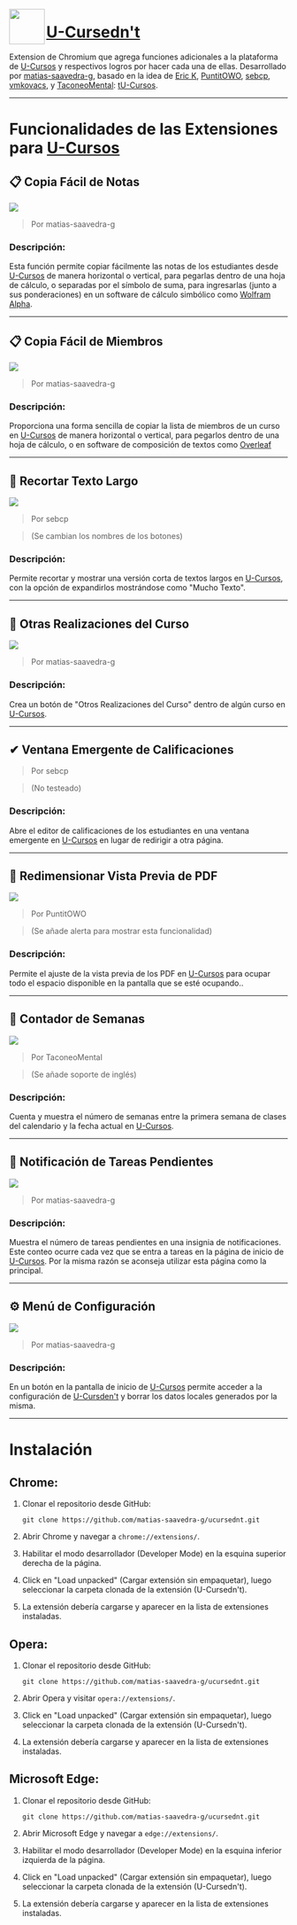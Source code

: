 
<img align="left" height=64 src="icons/icon.png"/><h1><a href="https://github.com/matias-saavedra-g/ucursednt">U-Cursedn't</a></h1>

Extension de Chromium que agrega funciones adicionales a la plataforma de [U-Cursos](https://www.u-cursos.cl/) y respectivos logros por hacer cada una de ellas. Desarrollado por [matias-saavedra-g](https://github.com/matias-saavedra-g/), basado en la idea de [Eric K](https://github.com/Nyveon), [PuntitOWO](https://github.com/PuntitOwO), [sebcp](https://github.com/sebcp), [vmkovacs](https://github.com/vmkovacs), y [TaconeoMental](https://github.com/TaconeoMental): [tU-Cursos](https://github.com/Nyveon/tU-Cursos).

---

# Funcionalidades de las Extensiones para [U-Cursos](https://www.u-cursos.cl/)

## 📋 Copia Fácil de Notas

<img src="images/easyCopyGrades.png"/>

> Por matias-saavedra-g

### Descripción:
Esta función permite copiar fácilmente las notas de los estudiantes desde [U-Cursos](https://www.u-cursos.cl/) de manera horizontal o vertical, para pegarlas dentro de una hoja de cálculo, o separadas por el símbolo de suma, para ingresarlas (junto a sus ponderaciones) en un software de cálculo simbólico como [Wolfram Alpha](https://www.wolframalpha.com/).

---

## 📋 Copia Fácil de Miembros

<img src="images/easyCopyMembers.png"/>

> Por matias-saavedra-g

### Descripción:
Proporciona una forma sencilla de copiar la lista de miembros de un curso en [U-Cursos](https://www.u-cursos.cl/) de manera horizontal o vertical, para pegarlos dentro de una hoja de cálculo, o en software de composición de textos como [Overleaf](https://www.overleaf.com/)

---

## 📖 Recortar Texto Largo

<img src="images/muchoTexto.png"/>

> Por sebcp

> (Se cambian los nombres de los botones)

### Descripción:
Permite recortar y mostrar una versión corta de textos largos en [U-Cursos](https://www.u-cursos.cl/), con la opción de expandirlos mostrándose como "Mucho Texto".

---

## 🔘 Otras Realizaciones del Curso

<img src="images/otrasRealizaciones.png"/>

> Por matias-saavedra-g

### Descripción:
Crea un botón de "Otros Realizaciones del Curso" dentro de algún curso en [U-Cursos](https://www.u-cursos.cl/).

---

## ✔ Ventana Emergente de Calificaciones

> Por sebcp

> (No testeado)

### Descripción:
Abre el editor de calificaciones de los estudiantes en una ventana emergente en [U-Cursos](https://www.u-cursos.cl/) en lugar de redirigir a otra página.

---

## 📐 Redimensionar Vista Previa de PDF

<img src="images/resizePreviewPDF.png"/>

> Por PuntitOWO

> (Se añade alerta para mostrar esta funcionalidad)

### Descripción:
Permite el ajuste de la vista previa de los PDF en [U-Cursos](https://www.u-cursos.cl/) para ocupar todo el espacio disponible en la pantalla que se esté ocupando..

---

## 📆 Contador de Semanas

<img src="images/weekCounter.png"/>

> Por TaconeoMental

> (Se añade soporte de inglés)

### Descripción:
Cuenta y muestra el número de semanas entre la primera semana de clases del calendario y la fecha actual en [U-Cursos](https://www.u-cursos.cl/).

---

## 🔔 Notificación de Tareas Pendientes

<img src="images/pendingTasks.png"/>

> Por matias-saavedra-g

### Descripción:
Muestra el número de tareas pendientes en una insignia de notificaciones. Este conteo ocurre cada vez que se entra a tareas en la página de inicio de [U-Cursos](https://www.u-cursos.cl/). Por la misma razón se aconseja utilizar esta página como la principal.

---

## ⚙ Menú de Configuración

<img src="images/menuGen.png"/>

> Por matias-saavedra-g

### Descripción:

En un botón en la pantalla de inicio de [U-Cursos](https://www.u-cursos.cl/) permite acceder a la configuración de [U-Cursden't](http://github.com/matias-saavedra-g/ucursednt) y borrar los datos locales generados por la misma.

---

# Instalación

## Chrome:

1. Clonar el repositorio desde GitHub:
   ```
   git clone https://github.com/matias-saavedra-g/ucursednt.git
   ```

2. Abrir Chrome y navegar a `chrome://extensions/`.

3. Habilitar el modo desarrollador (Developer Mode) en la esquina superior derecha de la página.

4. Click en "Load unpacked" (Cargar extensión sin empaquetar), luego seleccionar la carpeta clonada de la extensión (U-Cursedn't).

5. La extensión debería cargarse y aparecer en la lista de extensiones instaladas.

## Opera:

1. Clonar el repositorio desde GitHub:
   ```
   git clone https://github.com/matias-saavedra-g/ucursednt.git
   ```

2. Abrir Opera y visitar `opera://extensions/`.

3. Click en "Load unpacked" (Cargar extensión sin empaquetar), luego seleccionar la carpeta clonada de la extensión (U-Cursedn't).

4. La extensión debería cargarse y aparecer en la lista de extensiones instaladas.

## Microsoft Edge:

1. Clonar el repositorio desde GitHub:
   ```
   git clone https://github.com/matias-saavedra-g/ucursednt.git
   ```

2. Abrir Microsoft Edge y navegar a `edge://extensions/`.

3. Habilitar el modo desarrollador (Developer Mode) en la esquina inferior izquierda de la página.

4. Click en "Load unpacked" (Cargar extensión sin empaquetar), luego seleccionar la carpeta clonada de la extensión (U-Cursedn't).

5. La extensión debería cargarse y aparecer en la lista de extensiones instaladas.
